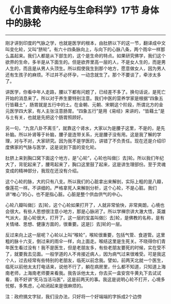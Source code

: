 # 《小言黄帝内经与生命科学》17节 身体中的脉轮

------

刚才讲到印度的气脉之学，也就是医学的根本，由肚脐以下的这一节，翻译成中文叫变化轮，又叫“脐轮”。有六十四条脉向上，与向下的心脉八条，两个雨伞一样那么盖起来。我们人都是从下部生的，这个是生命的特点。如果研究佛学，我们这个欲界的生命，多半是从下面生的。但是欲界里高一层的人，不是女人生的，而是男人生的，而且是从男人头顶生。所以假使我生到那个地方，愿意做女人，因为男人还有生孩子的麻烦。不过并不必怀孕，一动念就生了。那个不要谈了，牵涉太多了。

讲医学，你看中年人走路，腰以下都有问题了，已经差不多了。换句话说，是死亡开始的消息来了。所以对于养生要特别注意。我们中医的营养学家是根据“四象五行皆藉土”，肠胃就是五行中的土。在金朝、元朝、宋朝这个阶段，所谓北方的金元医学四大家，有人主张注意肠胃。“四象五行”是用《易经》来讲的，“皆藉土”是与土有关，也就是先把这个肠胃照顾好。

另一句，“九宫八卦不离壬”，就靠这个肾水，大家以为是腰子这里，不是的，是先补脑。所以补肾等于补脑，腰子是连带关系，光是腰子没有用。这是我了解的学理，对与不对，大家研究。因为我不是学医的，讲错了不负责任。现在还是介绍印度佛家的气脉与医学，这是说到下面的变化轮。

肚脐上来到胸口窝下面这个地方，是“心轮”，心轮也叫做[氵去]轮。所以我们年纪大了，背驼起来了，腰弯起来了，胸口这里鼓了起来，这是讲生理部份。至于灵魂变成的精神部分，我现在还没有介绍。

这个心轮的脉，大的只有八支。所以我们的心脏拿出来解剖，实际上粗的是八瓣，像莲花一样。不讲细的。严格拿死人来解剖分析，这个心轮，不是心脏。我们讲“唯心”的心，也不是指心脏。心脏是整个供血供气的中心。

心轮八瓣叫做[氵去]轮，这个心轮如果打开了，人就非常愉快，非常爽朗，心境也会很大。有些人思想很注意小地方，那是心脉闭了。所以学禅宗讲大澈大悟，英雄气派大，是心轮很大，打开了。这一层的宝盖叫做[氵去]轮，是佛教的名称，是有关情绪、思想、健康方面的，很重要。这是[氵去]轮的一层。

反过来向上这一层呢？心轮以上叫“喉轮”，喉轮很重要，包括气管、食道管。这里粗的脉十六支，倒过来的雨伞一样，向上面走。喉结这里是生死关。不晓得你们青年医生看过没有！我不是医生，但是老朋友多，有些老朋友要死的时候，实在受不了，就要我去见面。一般学道的人不肯接近病人，因为病气过来很难受。可是我这个人，过去经常有些特别的老朋友，临死以前念我。譬如，前两天北就一个医生，临死以前他太太打电话来，说他不行了，躺在病房里，什么都不知道，只知道上海南老师，上海南老师要来看我。我告诉他太太，你去买一盒安宫牛黄丸下去试试看，我不好讲“死马当活马医”，这是前两天的事。我这是说明心轮不打开，心境多忧郁，多焦虑，心轮闭起来是很麻烦的。

注：政府搞文字狱，我们没办法，只好将一个好端端的字拆成2个边傍